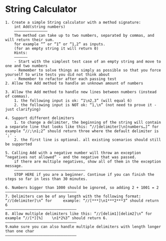 # String Calculator

    1. Create a simple String calculator with a method signature:
        int Add(string numbers)
        ———————————————
        The method can take up to two numbers, separated by commas, and will return their sum. 
        for example “” or “1” or “1,2” as inputs.
        (for an empty string it will return 0) 
        Hints:
        ——————
        - Start with the simplest test case of an empty string and move to one and two numbers
        - Remember to solve things as simply as possible so that you force yourself to write tests you did not think about
        - Remember to refactor after each passing test
    2. Allow the Add method to handle an unknown amount of numbers

    3. Allow the Add method to handle new lines between numbers (instead of commas).
        1. the following input is ok: “1\n2,3” (will equal 6)
        2. the following input is NOT ok: “1,\n” (not need to prove it - just clarifying)

    4. Support different delimiters
        1. to change a delimiter, the beginning of the string will contain a separate line that looks like this: “//[delimiter]\n[numbers…]” for example “//;\n1;2” should return three where the default delimiter is ‘;’ .
        2. the first line is optional. all existing scenarios should still be supported

    5. Calling Add with a negative number will throw an exception “negatives not allowed” - and the negative that was passed. 
        if there are multiple negatives, show all of them in the exception message.
        ————————————————————————————————
        STOP HERE if you are a beginner. Continue if you can finish the steps so far in less than 30 minutes.

    6. Numbers bigger than 1000 should be ignored, so adding 2 + 1001 = 2
    ————————————————————————————————
    7. Delimiters can be of any length with the following format: “//[delimiter]\n” for     example: “//[***]\n1***2***3” should return 6
    ————————————————————————————————
    8. Allow multiple delimiters like this: “//[delim1][delim2]\n” for example “//[*][%]    \n1*2%3” should return 6.
    ————————————————————————————————
    9.make sure you can also handle multiple delimiters with length longer than one char
    ———————————————————————————————— 

